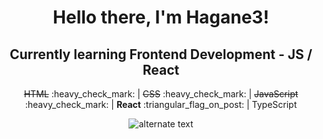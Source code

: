  <h1 align="center">Hello there, I'm Hagane3!</h1>
 <h2 align="center">Currently learning Frontend Development - JS / React</h1>
 <p align="center"><strike>HTML</strike> :heavy_check_mark: | <strike>CSS</strike> :heavy_check_mark: | <strike>JavaScript</strike> :heavy_check_mark: | <strong>React</strong> :triangular_flag_on_post: | TypeScript</p>
 
 <p align="center">
    <img src="https://github-readme-streak-stats.herokuapp.com?user=Hagane3" alt="alternate text">
 </p>




